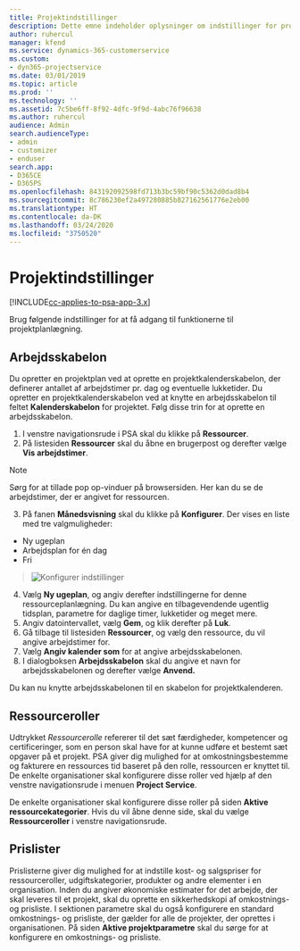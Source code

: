 ```yaml
---
title: Projektindstillinger
description: Dette emne indeholder oplysninger om indstillinger for projektstyring.
author: ruhercul
manager: kfend
ms.service: dynamics-365-customerservice
ms.custom:
- dyn365-projectservice
ms.date: 03/01/2019
ms.topic: article
ms.prod: ''
ms.technology: ''
ms.assetid: 7c5be6ff-8f92-4dfc-9f9d-4abc76f96638
ms.author: ruhercul
audience: Admin
search.audienceType:
- admin
- customizer
- enduser
search.app:
- D365CE
- D365PS
ms.openlocfilehash: 843192092598fd713b3bc59bf90c5362d0dad8b4
ms.sourcegitcommit: 8c786230ef2a497280885b827162561776e2eb00
ms.translationtype: HT
ms.contentlocale: da-DK
ms.lasthandoff: 03/24/2020
ms.locfileid: "3750520"
---
```

# <a name="project-settings"></a>Projektindstillinger

[!INCLUDE[cc-applies-to-psa-app-3.x](../includes/cc-applies-to-psa-app-3x.md)]

Brug følgende indstillinger for at få adgang til funktionerne til projektplanlægning.

## <a name="work-template"></a>Arbejdsskabelon

Du opretter en projektplan ved at oprette en projektkalenderskabelon, der definerer antallet af arbejdstimer pr. dag og eventuelle lukketider. Du opretter en projektkalenderskabelon ved at knytte en arbejdsskabelon til feltet **Kalenderskabelon** for projektet. Følg disse trin for at oprette en arbejdsskabelon.

1. I venstre navigationsrude i PSA skal du klikke på **Ressourcer**. 
2. På listesiden **Ressourcer** skal du åbne en brugerpost og derefter vælge **Vis arbejdstimer**.

  > [!NOTE]
  > Sørg for at tillade pop op-vinduer på browsersiden. Her kan du se de arbejdstimer, der er angivet for ressourcen.
  
3. På fanen **Månedsvisning** skal du klikke på **Konfigurer**. Der vises en liste med tre valgmuligheder: 

  - Ny ugeplan
  - Arbejdsplan for én dag
  - Fri

> ![Konfigurer indstillinger](media/project-13.png)

4. Vælg **Ny ugeplan**, og angiv derefter indstillingerne for denne ressourceplanlægning. Du kan angive en tilbagevendende ugentlig tidsplan, parametre for daglige timer, lukketider og meget mere.
5. Angiv datointervallet, vælg **Gem**, og klik derefter på **Luk**. 
6. Gå tilbage til listesiden **Ressourcer**, og vælg den ressource, du vil angive arbejdstimer for. 
7. Vælg **Angiv kalender som** for at angive arbejdsskabelonen. 
8. I dialogboksen **Arbejdsskabelon** skal du angive et navn for arbejdsskabelonen og derefter vælge **Anvend.** 

Du kan nu knytte arbejdsskabelonen til en skabelon for projektkalenderen.

## <a name="resource-roles"></a>Ressourceroller

Udtrykket *Ressourcerolle* refererer til det sæt færdigheder, kompetencer og certificeringer, som en person skal have for at kunne udføre et bestemt sæt opgaver på et projekt. PSA giver dig mulighed for at omkostningsbestemme og fakturere en ressources tid baseret på den rolle, ressourcen er knyttet til. De enkelte organisationer skal konfigurere disse roller ved hjælp af den venstre navigationsrude i menuen **Project Service**.

De enkelte organisationer skal konfigurere disse roller på siden **Aktive ressourcekategorier**. Hvis du vil åbne denne side, skal du vælge **Ressourceroller** i venstre navigationsrude.

## <a name="price-lists"></a>Prislister

Prislisterne giver dig mulighed for at indstille kost- og salgspriser for ressourceroller, udgiftskategorier, produkter og andre elementer i en organisation. Inden du angiver økonomiske estimater for det arbejde, der skal leveres til et projekt, skal du oprette en sikkerhedskopi af omkostnings- og prisliste. I sektionen parametre skal du også konfigurere en standard omkostnings- og prisliste, der gælder for alle de projekter, der oprettes i organisationen. På siden **Aktive projektparametre** skal du sørge for at konfigurere en omkostnings- og prisliste.
